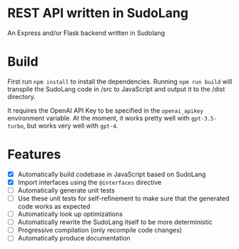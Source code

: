 # REST API written in SudoLang

An Express and/or Flask backend written in Sudolang

# Build

First run `npm install` to install the dependencies.
Running `npm run build` will transpile the SudoLang code in /src to JavaScript and output it to the /dist directory.

It requires the OpenAI API Key to be specified in the `openai_apikey` environment variable.
At the moment, it works pretty well with `gpt-3.5-turbo`, but works very well with `gpt-4`.

# Features

- [x] Automatically build codebase in JavaScript based on SudoLang
- [x] Import interfaces using the `@interfaces` directive
- [ ] Automatically generate unit tests
- [ ] Use these unit tests for self-refinement to make sure that the generated code works as expected
- [ ] Automatically look up optimizations
- [ ] Automatically rewrite the SudoLang itself to be more deterministic
- [ ] Progressive compilation (only recompile code changes)
- [ ] Automatically produce documentation
